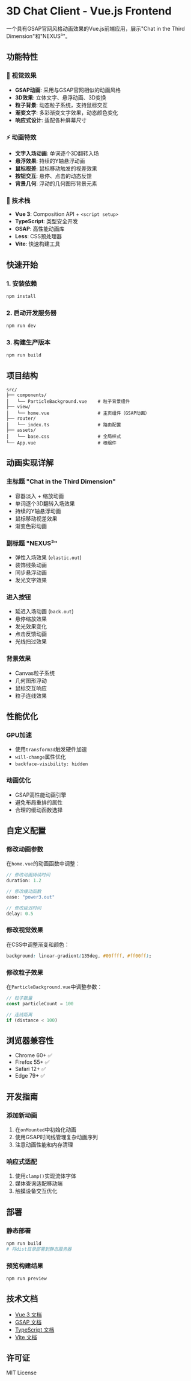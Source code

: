 # 3D Chat Client - Vue.js Frontend

一个具有GSAP官网风格动画效果的Vue.js前端应用，展示"Chat in the Third Dimension"和"NEXUS³"。

## 功能特性

### 🎨 视觉效果
- **GSAP动画**: 采用与GSAP官网相似的动画风格
- **3D效果**: 立体文字、悬浮动画、3D变换
- **粒子背景**: 动态粒子系统，支持鼠标交互
- **渐变文字**: 多彩渐变文字效果，动态颜色变化
- **响应式设计**: 适配各种屏幕尺寸

### ⚡ 动画特效
- **文字入场动画**: 单词逐个3D翻转入场
- **悬浮效果**: 持续的Y轴悬浮动画
- **鼠标视差**: 鼠标移动触发的视差效果
- **按钮交互**: 悬停、点击的动态反馈
- **背景几何**: 浮动的几何图形背景元素

### 🎯 技术栈
- **Vue 3**: Composition API + `<script setup>`
- **TypeScript**: 类型安全开发
- **GSAP**: 高性能动画库
- **Less**: CSS预处理器
- **Vite**: 快速构建工具

## 快速开始

### 1. 安装依赖
```bash
npm install
```

### 2. 启动开发服务器
```bash
npm run dev
```

### 3. 构建生产版本
```bash
npm run build
```

## 项目结构

```
src/
├── components/
│   └── ParticleBackground.vue    # 粒子背景组件
├── view/
│   └── home.vue                  # 主页组件（GSAP动画）
├── router/
│   └── index.ts                  # 路由配置
├── assets/
│   └── base.css                  # 全局样式
└── App.vue                       # 根组件
```

## 动画实现详解

### 主标题 "Chat in the Third Dimension"
- 容器淡入 + 缩放动画
- 单词逐个3D翻转入场效果
- 持续的Y轴悬浮动画
- 鼠标移动视差效果
- 渐变色彩动画

### 副标题 "NEXUS³"
- 弹性入场效果 (`elastic.out`)
- 装饰线条动画
- 同步悬浮动画
- 发光文字效果

### 进入按钮
- 延迟入场动画 (`back.out`)
- 悬停缩放效果
- 发光效果变化
- 点击反馈动画
- 光线扫过效果

### 背景效果
- Canvas粒子系统
- 几何图形浮动
- 鼠标交互响应
- 粒子连线效果

## 性能优化

### GPU加速
- 使用`transform3d`触发硬件加速
- `will-change`属性优化
- `backface-visibility: hidden`

### 动画优化
- GSAP高性能动画引擎
- 避免布局重排的属性
- 合理的缓动函数选择

## 自定义配置

### 修改动画参数
在`home.vue`的动画函数中调整：
```javascript
// 修改动画持续时间
duration: 1.2

// 修改缓动函数
ease: "power3.out"

// 修改延迟时间
delay: 0.5
```

### 修改视觉效果
在CSS中调整渐变和颜色：
```css
background: linear-gradient(135deg, #00ffff, #ff00ff);
```

### 修改粒子效果
在`ParticleBackground.vue`中调整参数：
```javascript
// 粒子数量
const particleCount = 100

// 连线距离
if (distance < 100)
```

## 浏览器兼容性

- Chrome 60+ ✅
- Firefox 55+ ✅
- Safari 12+ ✅
- Edge 79+ ✅

## 开发指南

### 添加新动画
1. 在`onMounted`中初始化动画
2. 使用GSAP时间线管理复杂动画序列
3. 注意动画性能和内存清理

### 响应式适配
1. 使用`clamp()`实现流体字体
2. 媒体查询适配移动端
3. 触摸设备交互优化

## 部署

### 静态部署
```bash
npm run build
# 将dist目录部署到静态服务器
```

### 预览构建结果
```bash
npm run preview
```

## 技术文档

- [Vue 3 文档](https://vuejs.org/)
- [GSAP 文档](https://gsap.com/docs/)
- [TypeScript 文档](https://www.typescriptlang.org/)
- [Vite 文档](https://vitejs.dev/)

## 许可证

MIT License
